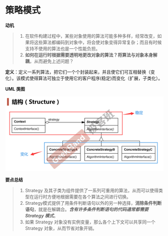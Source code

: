 # 策略模式

**动机**

> 1. 在软件构建过程中，某些对象使用的算法可能多种多样，经常改变，如果将这些算法都编码到对象中，将会使对象变得异常复杂；而且有时候支持不使用的算法也是一个性能负担。
> 2. **如何在运行时根据需要透明地更改对象的算法？将算法与对象本身解耦**，从而避免上述问题？

**定义**：定义一系列算法，把它们一个个封装起来，并且使它们可互相替换（变化）。该模式使得算法可独立于使用它的客户程序(稳定)而变化（扩展，子类化）。

**UML 类图**

![](figure/strategy.png)

**要点总结**

> 1. Strategy 及其子类为组件提供了一系列可重用的算法，从而可以使得类型在运行时方便地根据需要在各个算法之间进行切换。
> 2. Strategy模式提供了用条件判断语句以外的另一种选择，**消除条件判断语句**，就是在解耦合。***含有许多条件判断语句的代码通常都需要 Strategy 模式***。
> 3. 如果 Strategy 对象没有实例变量，那么各个上下文可以共享同一个 Strategy 对象，从而节省对象开销。

